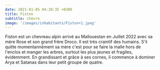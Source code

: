 ```yaml
---
date: 2021-01-05 04:20:35 +0300
title: Fiston
subtitle: chèvre
image: '/images/inhabitants/Fiston+1.jpeg'
---
```


Fiston est un chevreau alpin arrivé au Mallouestan en Juillet 2022 avec sa mère Rose et son grand frère Droco. Il est très craintif des humains. S'il quitte momentannément sa mère c'est pour se faire la malle hors de l'enclos et manger les arbres, surtout les plus jeunes et fragiles, évidemment. En grandissant et grâce à ses cornes, il commence à dominer Arya et Satanas dans leur petit groupe de quatre.